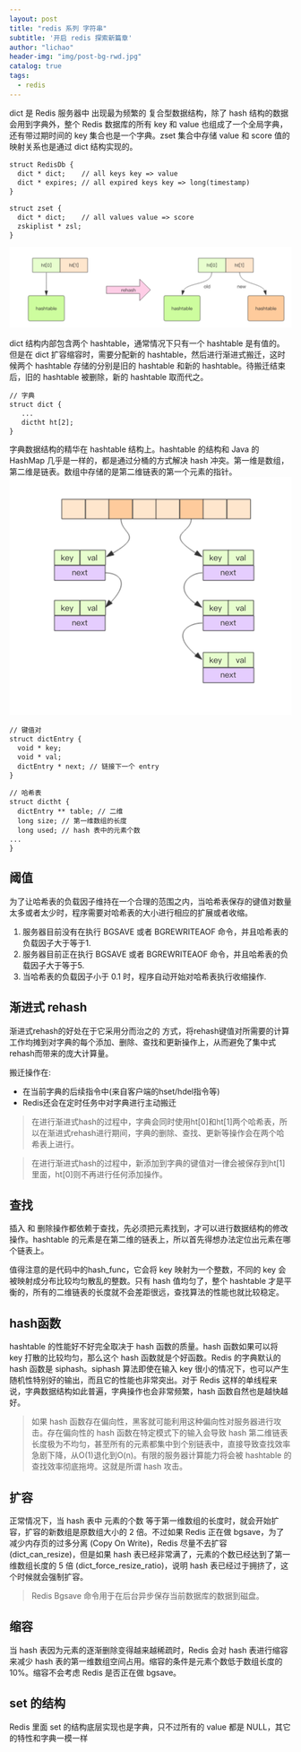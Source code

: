 ```yaml
---
layout: post
title: "redis 系列 字符串"
subtitle: '开启 redis 探索新篇章'
author: "lichao"
header-img: "img/post-bg-rwd.jpg"
catalog: true
tags:
  - redis 
---
```



dict 是 Redis 服务器中 出现最为频繁的 复合型数据结构，除了 hash 结构的数据会用到字典外，整个 Redis 数据库的所有 key 和 value 也组成了一个全局字典，还有带过期时间的 key 集合也是一个字典。zset 集合中存储 value 和 score 值的映射关系也是通过 dict 结构实现的。
 
```
struct RedisDb {
  dict * dict;    // all keys key => value
  dict * expires; // all expired keys key => long(timestamp)
}
```

```
struct zset {
  dict * dict;    // all values value => score
  zskiplist * zsl;
}
```
![存储概览](/img/redis/16.png)


dict 结构内部包含两个 hashtable，通常情况下只有一个 hashtable 是有值的。但是在 dict 扩容缩容时，需要分配新的 hashtable，然后进行渐进式搬迁，这时候两个 hashtable 存储的分别是旧的 hashtable 和新的 hashtable。待搬迁结束后，旧的 hashtable 被删除，新的 hashtable 取而代之。

```
// 字典
struct dict {
   ...
   dictht ht[2];
}
```

字典数据结构的精华在 hashtable 结构上。hashtable 的结构和 Java 的 HashMap 几乎是一样的，都是通过分桶的方式解决 hash 冲突。第一维是数组，第二维是链表。数组中存储的是第二维链表的第一个元素的指针。
![存储概览](/img/redis/17.png)

```
// 键值对
struct dictEntry {
  void * key;
  void * val;
  dictEntry * next; // 链接下一个 entry
}
```

```
// 哈希表
struct dictht {
  dictEntry ** table; // 二维
  long size; // 第一维数组的长度
  long used; // hash 表中的元素个数
...
}
```
## 阈值
为了让哈希表的负载因子维持在一个合理的范围之内，当哈希表保存的键值对数量太多或者太少时，程序需要对哈希表的大小进行相应的扩展或者收缩。
1. 服务器目前没有在执行 BGSAVE 或者 BGREWRITEAOF 命令，并且哈希表的负载因子大于等于1.
2. 服务器目前正在执行 BGSAVE 或者 BGREWRITEAOF 命令，并且哈希表的负载因子大于等于5.
3. 当哈希表的负载因子小于 0.1 时，程序自动开始对哈希表执行收缩操作.


## 渐进式 rehash
渐进式rehash的好处在于它采用分而治之的 方式，将rehash键值对所需要的计算工作均摊到对字典的每个添加、删除、查找和更新操作上，从而避免了集中式rehash而带来的庞大计算量。

搬迁操作在: 
* 在当前字典的后续指令中(来自客户端的hset/hdel指令等)
* Redis还会在定时任务中对字典进行主动搬迁

> 在进行渐进式hash的过程中，字典会同时使用ht[0]和ht[1]两个哈希表，所以在渐进式rehash进行期间，字典的删除、查找、更新等操作会在两个哈希表上进行。

> 在进行渐进式hash的过程中，新添加到字典的键值对一律会被保存到ht[1]里面，ht[0]则不再进行任何添加操作。

## 查找

插入 和 删除操作都依赖于查找，先必须把元素找到，才可以进行数据结构的修改操作。hashtable 的元素是在第二维的链表上，所以首先得想办法定位出元素在哪个链表上。


值得注意的是代码中的hash_func，它会将 key 映射为一个整数，不同的 key 会被映射成分布比较均匀散乱的整数。只有 hash 值均匀了，整个 hashtable 才是平衡的，所有的二维链表的长度就不会差距很远，查找算法的性能也就比较稳定。

## hash函数

hashtable 的性能好不好完全取决于 hash 函数的质量。hash 函数如果可以将 key 打散的比较均匀，那么这个 hash 函数就是个好函数。Redis 的字典默认的 hash 函数是 siphash。siphash 算法即使在输入 key 很小的情况下，也可以产生随机性特别好的输出，而且它的性能也非常突出。对于 Redis 这样的单线程来说，字典数据结构如此普遍，字典操作也会非常频繁，hash 函数自然也是越快越好。

> 如果 hash 函数存在偏向性，黑客就可能利用这种偏向性对服务器进行攻击。存在偏向性的 hash 函数在特定模式下的输入会导致 hash 第二维链表长度极为不均匀，甚至所有的元素都集中到个别链表中，直接导致查找效率急剧下降，从O(1)退化到O(n)。有限的服务器计算能力将会被 hashtable 的查找效率彻底拖垮。这就是所谓 hash 攻击。

## 扩容
正常情况下，当 hash 表中 元素的个数 等于第一维数组的长度时，就会开始扩容，扩容的新数组是原数组大小的 2 倍。不过如果 Redis 正在做 bgsave，为了减少内存页的过多分离 (Copy On Write)，Redis 尽量不去扩容 (dict_can_resize)，但是如果 hash 表已经非常满了，元素的个数已经达到了第一维数组长度的 5 倍 (dict_force_resize_ratio)，说明 hash 表已经过于拥挤了，这个时候就会强制扩容。

> Redis Bgsave 命令用于在后台异步保存当前数据库的数据到磁盘。

## 缩容
当 hash 表因为元素的逐渐删除变得越来越稀疏时，Redis 会对 hash 表进行缩容来减少 hash 表的第一维数组空间占用。缩容的条件是元素个数低于数组长度的 10%。缩容不会考虑 Redis 是否正在做 bgsave。

## set 的结构
Redis 里面 set 的结构底层实现也是字典，只不过所有的 value 都是 NULL，其它的特性和字典一模一样
